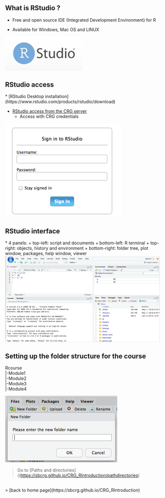 <h2>What is RStudio ?</h2>

* Free and open source IDE (Integrated Development Environment) for R

* Available for Windows, Mac OS and LINUX

<img src="images/rstudio_logo.png" alt="rstudio logo" width="250"/>

<h2>RStudio access</h2>
* [RStudio Desktop installation](https://www.rstudio.com/products/rstudio/download)

* [RStudio access from the CRG server](http://rstudio.linux.crg.es/)
	+ Access with CRG credentials

![](images/rstudio_login.png "RStudio login")

<h2>RStudio interface</h2>
* 4 panels:
+ top-left: script and documents
+ bottom-left: R terminal
+ top-right: objects, history and environment
+ bottom-right: folder tree, plot window, packages, help window, viewer

<img src="images/rstudio_interface.png" alt="rstudio logo" width="1000"/>

<h2>Setting up the folder structure for the course</h2>
Rcourse<br>
  |-Module1<br>
  |-Module2<br>
  |-Module3<br>
  |-Module4<br>

![](images/rstudio_folder.png "RStudio create folder")

 > Go to [Paths and directories]((https://sbcrg.github.io/CRG_RIntroduction/pathdirectories)
<br>
> [back to home page](https://sbcrg.github.io/CRG_RIntroduction)

